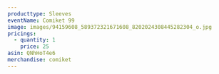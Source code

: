 ```yaml
---
producttype: Sleeves
eventName: Comiket 99
image: images/94159608_589372321671608_8202024308445282304_o.jpg
pricings:
  - quantity: 1
    price: 25
asin: QNhHoT4e6
merchandise: comiket
---
```

